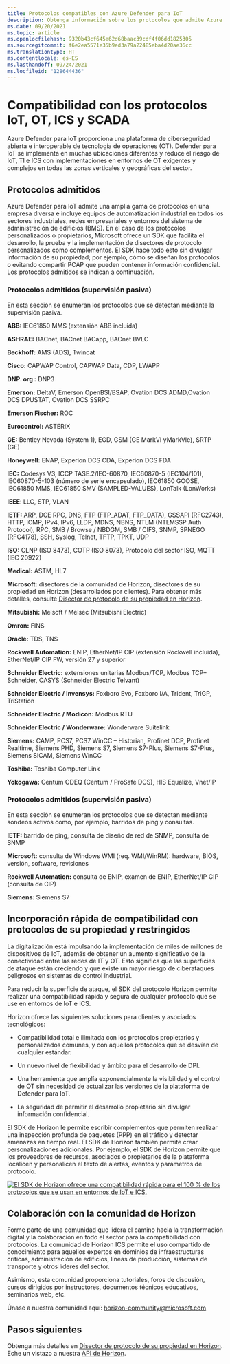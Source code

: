 ```yaml
---
title: Protocolos compatibles con Azure Defender para IoT
description: Obtenga información sobre los protocolos que admite Azure Defender para IoT.
ms.date: 09/20/2021
ms.topic: article
ms.openlocfilehash: 9320b43cf645e62d68baac39cdf4f06dd1825305
ms.sourcegitcommit: f6e2ea5571e35b9ed3a79a22485eba4d20ae36cc
ms.translationtype: HT
ms.contentlocale: es-ES
ms.lasthandoff: 09/24/2021
ms.locfileid: "128644436"
---
```

# <a name="support-for-iot-ot-ics-and-scada-protocols"></a>Compatibilidad con los protocolos IoT, OT, ICS y SCADA

Azure Defender para IoT proporciona una plataforma de ciberseguridad abierta e interoperable de tecnología de operaciones (OT). Defender para IoT se implementa en muchas ubicaciones diferentes y reduce el riesgo de IoT, TI e ICS con implementaciones en entornos de OT exigentes y complejos en todas las zonas verticales y geográficas del sector.

## <a name="supported-protocols"></a>Protocolos admitidos

Azure Defender para IoT admite una amplia gama de protocolos en una empresa diversa e incluye equipos de automatización industrial en todos los sectores industriales, redes empresariales y entornos del sistema de administración de edificios (BMS). En el caso de los protocolos personalizados o propietarios, Microsoft ofrece un SDK que facilita el desarrollo, la prueba y la implementación de disectores de protocolo personalizados como complementos. El SDK hace todo esto sin divulgar información de su propiedad; por ejemplo, cómo se diseñan los protocolos o evitando compartir PCAP que pueden contener información confidencial. Los protocolos admitidos se indican a continuación.

### <a name="supported-protocols-passive-monitoring"></a>Protocolos admitidos (supervisión pasiva)

En esta sección se enumeran los protocolos que se detectan mediante la supervisión pasiva.

**ABB:** IEC61850 MMS (extensión ABB incluida)

**ASHRAE:** BACnet, BACnet BACapp, BACnet BVLC

**Beckhoff:** AMS (ADS), Twincat 

**Cisco:** CAPWAP Control, CAPWAP Data, CDP, LWAPP

**DNP. org :**  DNP3

**Emerson:** DeltaV, Emerson OpenBSI/BSAP, Ovation DCS ADMD,Ovation DCS DPUSTAT, Ovation DCS SSRPC

**Emerson Fischer:**  ROC

**Eurocontrol:** ASTERIX

**GE:**  Bentley Nevada (System 1),  EGD,  GSM (GE MarkVI yMarkVIe), SRTP (GE)

**Honeywell:** ENAP, Experion DCS CDA, Experion DCS FDA

**IEC:** Codesys V3, ICCP TASE.2/IEC-60870, IEC60870-5 (IEC104/101), IEC60870-5-103 (número de serie encapsulado), IEC61850 GOOSE, IEC61850 MMS, IEC61850 SMV (SAMPLED-VALUES), LonTalk (LonWorks)

**IEEE**: LLC, STP, VLAN

**IETF:** ARP, DCE RPC, DNS, FTP (FTP_ADAT, FTP_DATA), GSSAPI (RFC2743), HTTP, ICMP, IPv4, IPv6, LLDP, MDNS, NBNS, NTLM (NTLMSSP Auth Protocol), RPC, SMB / Browse / NBDGM, SMB / CIFS, SNMP, SPNEGO (RFC4178), SSH, Syslog, Telnet, TFTP, TPKT, UDP

**ISO:** CLNP (ISO 8473), COTP (ISO 8073), Protocolo del sector ISO, MQTT (IEC 20922)

**Medical:** ASTM, HL7

**Microsoft:** disectores de la comunidad de Horizon, disectores de su propiedad en Horizon (desarrollados por clientes). Para obtener más detalles, consulte [Disector de protocolo de su propiedad en Horizon](references-horizon-sdk.md).

**Mitsubishi:** Melsoft / Melsec (Mitsubishi Electric)

**Omron:** FINS

**Oracle:** TDS, TNS

**Rockwell Automation:** ENIP, EtherNet/IP CIP (extensión Rockwell incluida), EtherNet/IP CIP FW, versión 27 y superior

**Schneider Electric:** extensiones unitarias Modbus/TCP, Modbus TCP–Schneider, OASYS (Schneider Electric Telvant) 

**Schneider Electric / Invensys:** Foxboro Evo, Foxboro I/A, Trident, TriGP, TriStation

**Schneider Electric / Modicon:** Modbus RTU

**Schneider Electric / Wonderware:** Wonderware Suitelink

**Siemens:** CAMP, PCS7, PCS7 WinCC – Historian, Profinet DCP, Profinet Realtime, Siemens PHD, Siemens S7, Siemens S7-Plus, Siemens S7-Plus, Siemens SICAM, Siemens WinCC

**Toshiba:** Toshiba Computer Link

**Yokogawa:** Centum ODEQ (Centum / ProSafe DCS), HIS Equalize, Vnet/IP

### <a name="supported-protocols-active-monitoring"></a>Protocolos admitidos (supervisión pasiva)

En esta sección se enumeran los protocolos que se detectan mediante sondeos activos como, por ejemplo, barridos de ping y consultas.

**IETF:** barrido de ping, consulta de diseño de red de SNMP, consulta de SNMP

**Microsoft:** consulta de Windows WMI (req. WMI/WinRM): hardware, BIOS, versión, software, revisiones

**Rockwell Automation:** consulta de ENIP, examen de ENIP, EtherNet/IP CIP (consulta de CIP)

**Siemens:** Siemens S7

## <a name="quickly-add-support-for-proprietary-restricted-protocols"></a>Incorporación rápida de compatibilidad con protocolos de su propiedad y restringidos

La digitalización está impulsando la implementación de miles de millones de dispositivos de IoT, además de obtener un aumento significativo de la conectividad entre las redes de IT y OT. Esto significa que las superficies de ataque están creciendo y que existe un mayor riesgo de ciberataques peligrosos en sistemas de control industrial.

Para reducir la superficie de ataque, el SDK del protocolo Horizon permite realizar una compatibilidad rápida y segura de cualquier protocolo que se use en entornos de IoT e ICS.

Horizon ofrece las siguientes soluciones para clientes y asociados tecnológicos:

- Compatibilidad total e ilimitada con los protocolos propietarios y personalizados comunes, y con aquellos protocolos que se desvían de cualquier estándar.

- Un nuevo nivel de flexibilidad y ámbito para el desarrollo de DPI.

- Una herramienta que amplía exponencialmente la visibilidad y el control de OT sin necesidad de actualizar las versiones de la plataforma de Defender para IoT.

- La seguridad de permitir el desarrollo propietario sin divulgar información confidencial.

El SDK de Horizon le permite escribir complementos que permiten realizar una inspección profunda de paquetes (PPP) en el tráfico y detectar amenazas en tiempo real. El SDK de Horizon también permite crear personalizaciones adicionales. Por ejemplo, el SDK de Horizon permite que los proveedores de recursos, asociados o propietarios de la plataforma localicen y personalicen el texto de alertas, eventos y parámetros de protocolo.

[![El SDK de Horizon ofrece una compatibilidad rápida para el 100 % de los protocolos que se usan en entornos de IoT e ICS.](media/concept-supported-protocols/sdk-horizon.png)](media/concept-supported-protocols/sdk-horizon-expanded.png#lightbox)

## <a name="collaborate-with-the-horizon-community"></a>Colaboración con la comunidad de Horizon

Forme parte de una comunidad que lidera el camino hacia la transformación digital y la colaboración en todo el sector para la compatibilidad con protocolos. La comunidad de Horizon ICS permite el uso compartido de conocimiento para aquellos expertos en dominios de infraestructuras críticas, administración de edificios, líneas de producción, sistemas de transporte y otros líderes del sector.

Asimismo, esta comunidad proporciona tutoriales, foros de discusión, cursos dirigidos por instructores, documentos técnicos educativos, seminarios web, etc.

Únase a nuestra comunidad aquí: <horizon-community@microsoft.com>

## <a name="next-steps"></a>Pasos siguientes

Obtenga más detalles en [Disector de protocolo de su propiedad en Horizon](references-horizon-sdk.md).
Eche un vistazo a nuestra [API de Horizon](references-horizon-api.md).
